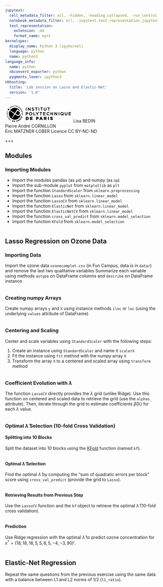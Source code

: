 ```yaml
---
jupytext:
  cell_metadata_filter: all, -hidden, -heading_collapsed, -run_control, -trusted
  notebook_metadata_filter: all, -jupytext.text_representation.jupytext_version, -jupytext.text_representation.format_version, -language_info.version, -language_info.codemirror_mode.version, -language_info.codemirror_mode, -language_info.file_extension, -language_info.mimetype, -toc
  text_representation:
    extension: .md
    format_name: myst
kernelspec:
  display_name: Python 3 (ipykernel)
  language: python
  name: python3
language_info:
  name: python
  nbconvert_exporter: python
  pygments_lexer: ipython3
nbhosting:
  title: 'Lab session on Lasso and Elastic-Net'
  version: '1.0'
---
```


<div class="licence">
<span><img src="media/logo_IPParis.png" /></span>
<span>Lisa BEDIN<br />Pierre André CORNILLON<br />Eric MATZNER-LOBER</span>
<span>Licence CC BY-NC-ND</span>
</div>

+++

## Modules



### Importing Modules



-   Import the modules pandas (as `pd`) and numpy (as `np`)
-   Import the sub-module `pyplot` from `matplotlib` as `plt`
-   Import the function `StandardScaler` from `sklearn.preprocessing`
-   Import the function `Lasso` from `sklearn.linear_model`
-   Import the function `LassoCV` from `sklearn.linear_model`
-   Import the function `ElasticNet` from `sklearn.linear_model`
-   Import the function `ElasticNetCV` from `sklearn.linear_model`
-   Import the function `cross_val_predict` from `sklearn.model_selection`
-   Import the function `KFold` from `sklearn.model_selection`



```{code-cell} python

```

## Lasso Regression on Ozone Data



### Importing Data



Import the ozone data `ozonecomplet.csv` (in Fun Campus, data is in `data/`) and remove the last two qualitative variables
Summarize each variable using methods `astype` on DataFrame columns and `describe` on DataFrame instance




```{code-cell} python

```

### Creating numpy Arrays



Create numpy arrays `y` and `X` using instance methods `iloc` or `loc` (using the underlying `values` attribute of DataFrame)




```{code-cell} python

```

### Centering and Scaling



Center and scale variables using `StandardScaler` with the following steps:

1.  Create an instance using `StandardScaler` and name it `scalerX`
2.  Fit the instance using `fit` method with the numpy array `X`
3.  Transform the array `X` to a centered and scaled array using `transform` method




```{code-cell} python

```

### Coefficient Evolution with $\lambda$



The function `LassoCV` directly provides the $\lambda$ grid (unlike Ridge). Use this function on centered and scaled data to retrieve the grid (use the `alphas_` attribute). Then, iterate through the grid to estimate coefficients $\hat\beta(\lambda)$ for each $\lambda$ value.




```{code-cell} python

```

### Optimal $\hat\lambda$ Selection (10-fold Cross Validation)



#### Splitting into 10 Blocks



Split the dataset into 10 blocks using the [KFold](https://scikit-learn.org/stable/modules/generated/sklearn.model_selection.KFold.html#sklearn.model_selection.KFold) function (named `kf`).




```{code-cell} python

```

#### Optimal $\hat\lambda$ Selection



Find the optimal $\hat\lambda$ by computing the &ldquo;sum of quadratic errors per block&rdquo; score using `cross_val_predict` (provide the grid to `Lasso`).




```{code-cell} python

```

#### Retrieving Results from Previous Step



Use the `LassoCV` function and the `kf` object to retrieve the optimal $\hat\lambda$ (10-fold cross validation).




```{code-cell} python

```

#### Prediction



Use Ridge regression with the optimal $\hat\lambda$ to predict ozone concentration for $x^*=(18, 18, 18, 5, 5, 6, 5, -4, -3, 90)'$.




```{code-cell} python

```

## Elastic-Net Regression



Repeat the same questions from the previous exercise using the same data with a balance between L1 and L2 norms of 1/2 (`l1_ratio`).




```{code-cell} python

```
